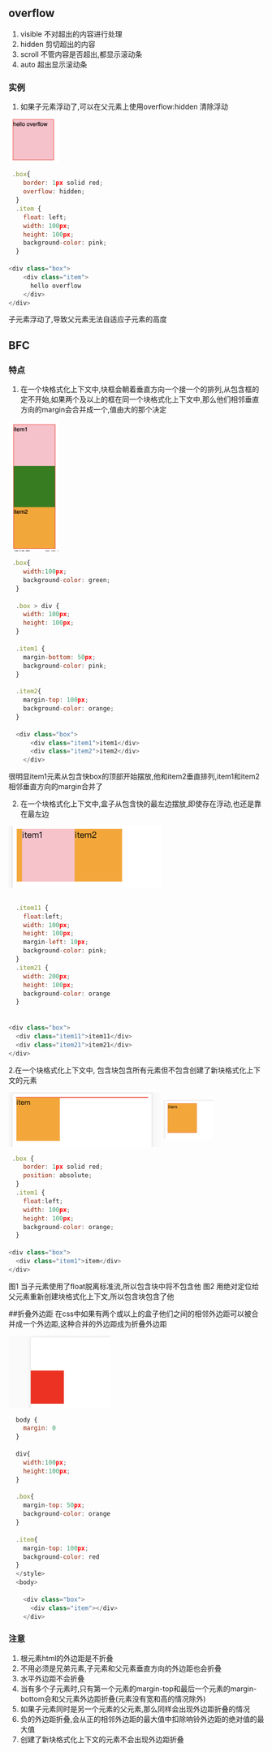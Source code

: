 ## overflow
1.	visible 不对超出的内容进行处理
2. hidden 剪切超出的内容
3. scroll 不管内容是否超出,都显示滚动条
4. auto 超出显示滚动条

### 实例
1.	如果子元素浮动了,可以在父元素上使用overflow:hidden 清除浮动

<img src="1.png" width="100" hegiht="300" align=center />

```js
 .box{
    border: 1px solid red;
    overflow: hidden;
  }
  .item {
    float: left;
    width: 100px;
    height: 100px;
    background-color: pink;
  }
  
<div class="box">
    <div class="item">
      hello overflow
    </div>
</div>
```

子元素浮动了,导致父元素无法自适应子元素的高度


## BFC
### 特点
1.	在一个块格式化上下文中,块框会朝着垂直方向一个接一个的排列,从包含框的定不开始,如果两个及以上的框在同一个块格式化上下文中,那么他们相邻垂直方向的margin会合并成一个,值由大的那个决定

<img src="2.png" width="100" hegiht="300" align=center />

```js
 .box{
    width:100px;
    background-color: green;
  }

  .box > div {
    width: 100px;
    height: 100px;
  }

  .item1 {
    margin-bottom: 50px;
    background-color: pink;
  }

  .item2{
    margin-top: 100px;
    background-color: orange;
  }
  
  <div class="box">
	  <div class="item1">item1</div>
	  <div class="item2">item2</div>
	</div>
```

很明显item1元素从包含快box的顶部开始摆放,他和item2垂直排列,item1和item2相邻垂直方向的margin合并了

2.	在一个块格式化上下文中,盒子从包含快的最左边摆放,即使存在浮动,也还是靠在最左边

<img src="3.png" width="300" hegiht="300" align=center />

```js

  .item11 {
    float:left;
    width: 100px;
    height: 100px;
    margin-left: 10px;
    background-color: pink;
  }
  .item21 {
    width: 200px;
    height: 100px;
    background-color: orange
  }


<div class="box">
  <div class="item11">item11</div>
  <div class="item21">item21</div>
</div>
```

2.在一个块格式化上下文中, 包含块包含所有元素但不包含创建了新块格式化上下文的元素

<img src="4.png" width="300" hegiht="100" align=center />
<img src="5.png" width="100" hegiht="100" align=center />

```js
 .box {
    border: 1px solid red;
    position: absolute;
  }
  .item1 {
    float:left;
    width: 100px;
    height: 100px;
    background-color: orange;
  }

<div class="box">
  <div class="item1">item</div>
</div>
```

图1 当子元素使用了float脱离标准流,所以包含块中将不包含他
图2 用绝对定位给父元素重新创建块格式化上下文,所以包含块包含了他


##折叠外边距
在css中如果有两个或以上的盒子他们之间的相邻外边距可以被合并成一个外边距,这种合并的外边距成为折叠外边距

<img src="6.png" width="200" hegiht="200" align=center />

```js
  body {
    margin: 0
  }

  div{
    width:100px;
    height:100px;
  }

  .box{
    margin-top: 50px;
    background-color: orange
  }

  .item{
    margin-top: 100px;
    background-color: red
  }
  </style>
  <body>
    
    <div class="box">
      <div class="item"></div>
    </div>
```

### 注意
1.	根元素html的外边距是不折叠
2. 不用必须是兄弟元素,子元素和父元素垂直方向的外边距也会折叠
3. 水平外边距不会折叠
4. 当有多个子元素时,只有第一个元素的margin-top和最后一个元素的margin-bottom会和父元素外边距折叠(元素没有宽和高的情况除外)
5. 如果子元素同时是另一个元素的父元素,那么同样会出现外边距折叠的情况
6. 负的外边距折叠,会从正的相邻外边距的最大值中扣除响铃外边距的绝对值的最大值
7. 创建了新块格式化上下文的元素不会出现外边距折叠








